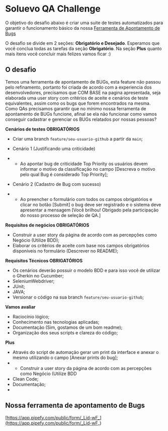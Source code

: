 # Soluevo QA Challenge
O objetivo do desafio abaixo é criar uma suite de testes automatizados para garantir o funcionamento básico da nossa [Ferramenta de Apontamento de Bugs](https://app.pipefy.com/public/form/_Lid-wF_)

O desafio se divide em 2 seções: **Obrigatório e Desejado**. Esperamos que você conclua todas as tarefas da seção **Obrigatório**. Na seção **Plus** quanto mais itens você concluir mais felizes vamos ficar :)

## O desafio
Temos uma ferramenta de apontamento de BUGs, esta feature não passou pelo refinamento, portanto foi criada de acordo com a experiencia dos desenvolvedores, precisamos que COM BASE na pagina apresentada, seja elaborada uma user story com critérios de aceite e cenários de teste equivalentes, assim como os bugs que forem encontrados na mesma.
Como QAs precisamos garantir que no mínimo nossa ferramenta de apontamento de BUGs funcione, afinal se ela não funcionar como vamos conseguir cadastrar e gerenciar os BUGs relatados por nossas pessoas? 

**Cenários de testes OBRIGATÓRIOS**  
 - Criar uma branch `feature/seu-usuario-github` a partir da `main`;

 - Cenário 1 (Justificando uma criticidade)
 - - Ao apontar bug de criticidade Top Priority os usuários devem informar o motivo da classificação no campo [Descreva o motivo pelo qual Bug é considerado Top Priority];

 - Cenário 2 (Cadastro de Bug com sucesso)
 - - Ao preencher o formulário com todos os campos obrigatórios e clicar no botão [Submit] o bug deve ser registrado e o sistema deve apresentar a mensagem [Você brilhou! Obrigado pela participação do nosso processo de seleção de QA.]


**Requisitos de negócios OBRIGATÓRIOS**
- Construir a user story da página de acordo com as percepções como Negócio (Utilize BDD);
- Elaborar os critérios de aceite com base nos campos obrigatórios disponíveis no formulário (Descrever no README);


**Requisitos Técnicos OBRIGATÓRIOS** 
 - Os cenários deverão possuir o modelo BDD e para isso você de utilizar o Gherkin no Cucumber;
 - SeleniumWebdriver;
 - JUnit;
 - JAVA;
- Versionar o código na sua branch `feature/seu-usuario-github`;

**Vamos avaliar**
 - Raciocínio lógico; 
 - Conhecimento nas tecnologias aplicadas;
 - Documentação (Sim, gostamos de um bom readme);
 - Organização dos seus scripts e clareza do código;

 **Plus**
  - Através do script de automação gerar um print da interface e anexar o mesmo utilizando o campo [Anexar prints do bug];
  - - Construir a user story da página de acordo com as percepções como Negócio (Utilize BDD
  - Clean Code;
  - Documentação;
  - 

  ## Nossa ferramenta de apontamento de Bugs
[https://app.pipefy.com/public/form/_Lid-wF_](https://app.pipefy.com/public/form/_Lid-wF_)

